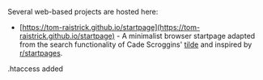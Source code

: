 Several web-based projects are hosted here:

*  [https://tom-raistrick.github.io/startpage](https://tom-raistrick.github.io/startpage) - A minimalist browser startpage adapted from the search functionality of Cade Scroggins' [tilde](https://github.com/cadejscroggins/tilde) and inspired by   [r/startpages](https://reddit.com/r/startpages).

.htaccess added

